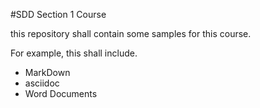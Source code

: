 #SDD Section 1 Course 

this repository shall contain some samples for this course.

For example, this shall include.

- MarkDown
- asciidoc
- Word Documents 
